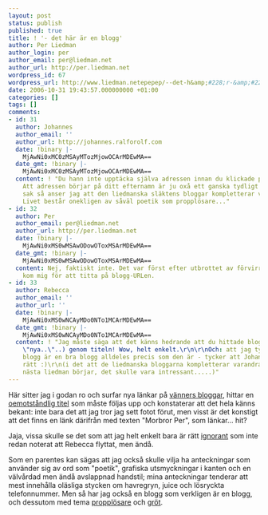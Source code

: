 ```yaml
---
layout: post
status: publish
published: true
title: ! '- det här är en blogg'
author: Per Liedman
author_login: per
author_email: per@liedman.net
author_url: http://per.liedman.net
wordpress_id: 67
wordpress_url: http://www.liedman.netepepep/--det-h&amp;#228;r-&amp;#228;r-en-blogg/
date: 2006-10-31 19:43:57.000000000 +01:00
categories: []
tags: []
comments:
- id: 31
  author: Johannes
  author_email: ''
  author_url: http://johannes.ralforolf.com
  date: !binary |-
    MjAwNi0xMC0zMSAyMTozMjowOCArMDEwMA==
  date_gmt: !binary |-
    MjAwNi0xMC0zMSAyMTozMjowOCArMDEwMA==
  content: ! "Du hann inte upptäcka själva adressen innan du klickade på titeln, eller?
    Att adressen börjar på ditt efternamn är ju oxå ett ganska tydligt tecken... \r\n\r\nI
    sak så anser jag att den liedmanska släktens bloggar kompletterar varandra väl.
    Livet består onekligen av såväl poetik som propplösare..."
- id: 32
  author: Per
  author_email: per@liedman.net
  author_url: http://per.liedman.net
  date: !binary |-
    MjAwNi0xMS0wMSAwODowOToxMSArMDEwMA==
  date_gmt: !binary |-
    MjAwNi0xMS0wMSAwODowOToxMSArMDEwMA==
  content: Nej, faktiskt inte. Det var först efter utbrottet av förvirring som jag
    kom mig för att titta på blogg-URLen.
- id: 33
  author: Rebecca
  author_email: ''
  author_url: ''
  date: !binary |-
    MjAwNi0xMS0wNCAyMDo0NTo1MCArMDEwMA==
  date_gmt: !binary |-
    MjAwNi0xMS0wNCAyMDo0NTo1MCArMDEwMA==
  content: ! "Jag måste säga att det känns hedrande att du hittade bloggen (\"min\"..
    \"nya..\"..) genom titeln! Wow, helt enkelt.\r\n\r\nOch: att jag tycker att din
    blogg är en bra blogg alldeles precis som den är - tycker att Johannes ska få
    rätt :)\r\n(i det att de liedmanska bloggarna kompletterar varandra - undrar när
    nästa liedman börjar, det skulle vara intressant.....)"
---
```

Här sitter jag i godan ro och surfar nya länkar på <a href="http://johannes.ralforolf.com/serendipity/">vänners bloggar</a>, hittar en <a href="http://liedman.blogspot.com/">oemotståndlig titel</a> som måste följas upp och konstaterar att det hela känns bekant: inte bara det att jag tror jag sett fotot förut, men visst är det konstigt att det finns en länk därifrån med texten "Morbror Per", som länkar... hit?

Jaja, vissa skulle se det som att jag helt enkelt bara är rätt <a href="http://ge-mig-orden.blogs.se/2006/10/30/nytt~1278886">ignorant</a> som inte redan noterat att Rebecca flyttat, men ändå.

Som en parentes kan sägas att jag också skulle vilja ha anteckningar som använder sig av ord som "poetik", grafiska utsmyckningar i kanten och en välvårdad men ändå avslappnad handstil; mina anteckningar tenderar att mest innehålla oläsliga stycken om havregryn, juice och lösryckta telefonnummer. Men så har jag också en blogg som verkligen är en blogg, och dessutom med tema <a href="http://per.liedman.net/index.php?/archives/67-Dagens.html">propplösare</a> och  <a href="http://per.liedman.net/index.php?/archives/42-Groetmyndig.html">gröt</a>.
